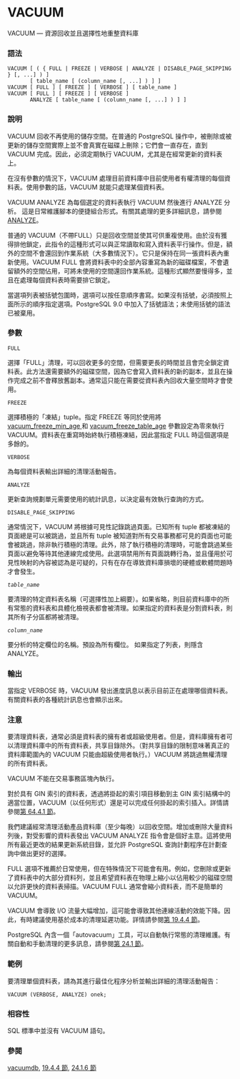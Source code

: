 # VACUUM

VACUUM — 資源回收並且選擇性地重整資料庫

### 語法

```text
VACUUM [ ( { FULL | FREEZE | VERBOSE | ANALYZE | DISABLE_PAGE_SKIPPING } [, ...] ) ]
       [ table_name [ (column_name [, ...] ) ] ]
VACUUM [ FULL ] [ FREEZE ] [ VERBOSE ] [ table_name ]
VACUUM [ FULL ] [ FREEZE ] [ VERBOSE ] 
       ANALYZE [ table_name [ (column_name [, ...] ) ] ]
```

### 說明

VACUUM 回收不再使用的儲存空間。在普通的 PostgreSQL 操作中，被刪除或被更新的儲存空間實際上並不會真實在磁碟上刪除；它們會一直存在，直到 VACUUM 完成。因此，必須定期執行 VACUUM，尤其是在經常更新的資料表上。

在沒有參數的情況下，VACUUM 處理目前資料庫中目前使用者有權清理的每個資料表。使用參數的話，VACUUM 就能只處理某個資料表。

VACUUM ANALYZE 為每個選定的資料表執行 VACUUM 然後進行 ANALYZE 分析。 這是日常維護腳本的便捷組合形式。有關其處理的更多詳細訊息，請參閱 [ANALYZE](analyze.md)。

普通的 VACUUM（不帶FULL）只是回收空間並使其可供重複使用。由於沒有獲得排他鎖定，此指令的這種形式可以與正常讀取和寫入資料表平行操作。但是，額外的空間不會還回到作業系統（大多數情況下）。它只是保持在同一張資料表內重新使用。VACUUM FULL 會將資料表中的全部內容重寫為新的磁碟檔案，不會遺留額外的空間佔用，可將未使用的空間還回作業系統。這種形式顯然要慢得多，並且在處理每個資料表時需要排它鎖定。

當選項列表被括號包圍時，選項可以按任意順序書寫。如果沒有括號，必須按照上面所示的順序指定選項。PostgreSQL 9.0 中加入了括號語法；未使用括號的語法已被棄用。

### 參數

`FULL`

選擇「FULL」清理，可以回收更多的空間，但需要更長的時間並且會完全鎖定資料表。此方法還需要額外的磁碟空間，因為它會寫入資料表的新的副本，並且在操作完成之前不會釋放舊副本。通常這只能在需要從資料表內回收大量空間時才會使用。

`FREEZE`

選擇積極的「凍結」tuple。指定 FREEZE 等同於使用將 [vacuum\_freeze\_min\_age ](../../server-administration/server-configuration/19.11.-yong-hu-duan-lian-xian-yu-she-can-shu.md#19-11-1-cha-ju-de-hang)和 [vacuum\_freeze\_table\_age](../../server-administration/server-configuration/19.11.-yong-hu-duan-lian-xian-yu-she-can-shu.md#19-11-1-cha-ju-de-hang) 參數設定為零來執行 VACUUM。資料表在重寫時始終執行積極凍結，因此當指定 FULL 時這個選項是多餘的。

`VERBOSE`

為每個資料表輸出詳細的清理活動報告。

`ANALYZE`

更新查詢規劃單元需要使用的統計訊息，以決定最有效執行查詢的方式。

`DISABLE_PAGE_SKIPPING`

通常情況下，VACUUM 將根據可見性記錄跳過頁面。已知所有 tuple 都被凍結的頁面總是可以被跳過，並且所有 tuple 被知道對所有交易事務都可見的頁面也可能會被跳過，除非執行積極的清理。此外，除了執行積極的清理時，可能會跳過某些頁面以避免等待其他連線完成使用。此選項禁用所有頁面跳轉行為，並且僅用於可見性映射的內容被認為是可疑的，只有在存在導致資料庫損壞的硬體或軟體問題時才會發生。

_`table_name`_

要清理的特定資料表名稱（可選擇性加上綱要）。如果省略，則目前資料庫中的所有常態的資料表和具體化檢視表都會被清理。如果指定的資料表是分割資料表，則其所有子分區都將被清理。

_`column_name`_

要分析的特定欄位的名稱。預設為所有欄位。 如果指定了列表，則隱含 ANALYZE。

### 輸出

當指定 VERBOSE 時，VACUUM 發出進度訊息以表示目前正在處理哪個資料表。有關資料表的各種統計訊息也會顯示出來。

### 注意

要清理資料表，通常必須是資料表的擁有者或超級使用者。但是，資料庫擁有者可以清理資料庫中的所有資料表，共享目錄除外。（對共享目錄的限制意味著真正的資料庫範圍內的 VACUUM 只能由超級使用者執行。）VACUUM 將跳過無權清理的所有資料表。

VACUUM 不能在交易事務區塊內執行。

對於具有 GIN 索引的資料表，透過將掛起的索引項目移動到主 GIN 索引結構中的適當位置，VACUUM（以任何形式）還是可以完成任何掛起的索引插入。詳情請參閱[第 64.4.1 節](../../internals/64.-gin-suo-yin/64.4.-implementation.md#64-4-1-gin-fast-update-technique)。

我們建議經常清理活動產品資料庫（至少每晚）以回收空間。增加或刪除大量資料列後，對受影響的資料表發出 VACUUM ANALYZE 指令會是個好主意。這將使用所有最近更改的結果更新系統目錄，並允許 PostgreSQL 查詢計劃程序在計劃查詢中做出更好的選擇。

FULL 選項不推薦於日常使用，但在特殊情況下可能會有用。例如，您刪除或更新了資料表中的大部分資料列，並且希望資料表在物理上縮小以佔用較少的磁碟空間以允許更快的資料表掃描。VACUUM FULL 通常會縮小資料表，而不是簡單的 VACUUM。

VACUUM 會導致 I/O 流量大幅增加，這可能會導致其他連線活動的效能下降。因此，有時建議使用基於成本的清理延遲功能。詳情請參閱[第 19.4.4 節](../../server-administration/server-configuration/resource-consumption.md#19-4-4-cost-based-vacuum-delay)。

PostgreSQL 內含一個「autovacuum」工具，可以自動執行常態的清理維護。有關自動和手動清理的更多訊息，請參閱[第 24.1 節](../../server-administration/routine-database-maintenance-tasks/routine-vacuuming.md)。

### 範例

要清理單個資料表，請為其進行最佳化程序分析並輸出詳細的清理活動報告：

```text
VACUUM (VERBOSE, ANALYZE) onek;
```

### 相容性

SQL 標準中並沒有 VACUUM 語句。

### 參閱

[vacuumdb](../ii.-postgresql-yong-hu-duan-gong-ju/vacuumdb.md), [19.4.4 節](../../server-administration/server-configuration/resource-consumption.md#19-4-4-cost-based-vacuum-delay), [24.1.6 節](../../server-administration/routine-database-maintenance-tasks/routine-vacuuming.md#24-1-6-the-autovacuum-daemon)

